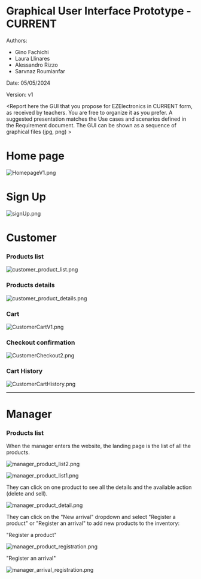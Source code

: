 # Graphical User Interface Prototype - CURRENT

Authors:
- Gino Fachichi
- Laura Llinares
- Alessandro Rizzo
- Sarvnaz Roumianfar

Date: 05/05/2024

Version: v1

\<Report here the GUI that you propose for EZElectronics in CURRENT form, as received by teachers. You are free to organize it as you prefer. A suggested presentation matches the Use cases and scenarios defined in the Requirement document. The GUI can be shown as a sequence of graphical files (jpg, png) >

# Home page


![HomepageV1.png](./requirement_documents/v1/GUI/HomepageV1.png)

# Sign Up
![signUp.png](./requirement_documents/v1/GUI/signUp.png)

# Customer 

### Products list 

![customer_product_list.png](./requirement_documents/v1/GUI/customer_product_list.png)

### Products details

![customer_product_details.png](./requirement_documents/v1/GUI/customer_product_details.png)

### Cart

![CustomerCartV1.png](requirement_documents/v1/GUI/CustomerCartV1.png)

### Checkout confirmation


![CustomerCheckout2.png](requirement_documents/v1/GUI/customer_checkout_confirmation.png)


### Cart History 

![CustomerCartHistory.png](requirement_documents/v1/GUI/Cart_History_Customer_V1.jpg)


--- 
# Manager 

### Products list 

When the manager enters the website, the landing page is the list of all the products.

![manager_product_list2.png](./requirement_documents/v1/GUI/manager_product_list2.png)

![manager_product_list1.png](./requirement_documents/v1/GUI/manager_product_list1.png)

They can click on one product to see all the details and the available action (delete and sell).

![manager_product_detail.png](./requirement_documents/v1/GUI/manager_product_detail.png)

They can click on the "New arrival" dropdown and select "Register a product" or "Register an arrival" to add new products to the inventory:

"Register a product"

![manager_product_registration.png](./requirement_documents/v1/GUI/product_registration.png)

"Register an arrival"

![manager_arrival_registration.png](./requirement_documents/v1/GUI/arrival_registration.png)

